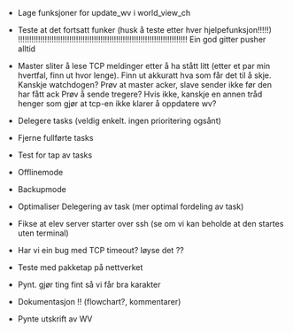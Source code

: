 - Lage funksjoner for update_wv i world_view_ch
- Teste at det fortsatt funker (husk å teste etter hver hjelpefunksjon!!!!!)
!!!!!!!!!!!!!!!!!!!!!!!!!!!!!!!!!!!!!!!!!!!!!!!!!!!!!!!!!!!!!!!!!!!!!!!!!!!!
Ein god gitter pusher alltid

- Master sliter å lese TCP meldinger etter å ha stått litt (etter et par min hvertfal, finn ut hvor lenge). Finn ut akkuratt hva som får det til å skje. Kanskje watchdogen?
Prøv at master acker, slave sender ikke før den har fått ack
Prøv å sende tregere?
Hvis ikke, kanskje en annen tråd henger som gjør at tcp-en ikke klarer å oppdatere wv? 


- Delegere tasks (veldig enkelt. ingen prioritering ogsånt)
- Fjerne fullførte tasks
- Test for tap av tasks

- Offlinemode
- Backupmode

- Optimaliser Delegering av task (mer optimal fordeling av task)

- Fikse at elev server starter over ssh (se om vi kan beholde at den startes uten terminal)
- Har vi ein bug med TCP timeout? løyse det ??
- Teste med pakketap på nettverket

- Pynt. gjør ting fint så vi får bra karakter
- Dokumentasjon !! (flowchart?, kommentarer)
- Pynte utskrift av WV